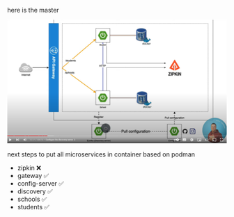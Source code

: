 here is the master

![img.png](resources/img.png)

next steps to put all microservices in container based on podman

- zipkin ❌
- gateway ✅
- config-server ✅
- discovery ✅
- schools ✅
- students ✅